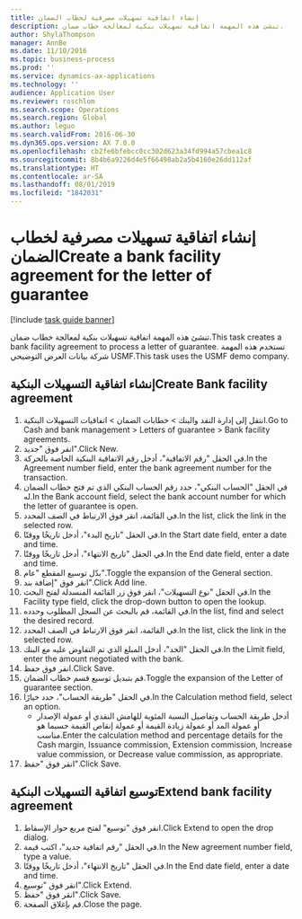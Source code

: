 ```yaml
---
title: إنشاء اتفاقية تسهيلات مصرفية لخطاب الضمان
description: تنشئ هذه المهمة اتفاقية تسهيلات بنكية لمعالجة خطاب ضمان.
author: ShylaThompson
manager: AnnBe
ms.date: 11/10/2016
ms.topic: business-process
ms.prod: ''
ms.service: dynamics-ax-applications
ms.technology: ''
audience: Application User
ms.reviewer: roschlom
ms.search.scope: Operations
ms.search.region: Global
ms.author: leguo
ms.search.validFrom: 2016-06-30
ms.dyn365.ops.version: AX 7.0.0
ms.openlocfilehash: cb2fe6bfebcc0cc302d623a34fd994a57cbea1c8
ms.sourcegitcommit: 8b4b6a9226d4e5f66498ab2a5b4160e26dd112af
ms.translationtype: HT
ms.contentlocale: ar-SA
ms.lasthandoff: 08/01/2019
ms.locfileid: "1842031"
---
```

# <a name="create-a-bank-facility-agreement-for-the-letter-of-guarantee"></a><span data-ttu-id="9c313-103">إنشاء اتفاقية تسهيلات مصرفية لخطاب الضمان</span><span class="sxs-lookup"><span data-stu-id="9c313-103">Create a bank facility agreement for the letter of guarantee</span></span>

[!include [task guide banner](../../includes/task-guide-banner.md)]

<span data-ttu-id="9c313-104">تنشئ هذه المهمة اتفاقية تسهيلات بنكية لمعالجة خطاب ضمان.</span><span class="sxs-lookup"><span data-stu-id="9c313-104">This task creates a bank facility agreement to process a letter of guarantee.</span></span> <span data-ttu-id="9c313-105">تستخدم هذه المهمة شركة بيانات العرض التوضيحي USMF.</span><span class="sxs-lookup"><span data-stu-id="9c313-105">This task uses the USMF demo company.</span></span> 


## <a name="create-bank-facility-agreement"></a><span data-ttu-id="9c313-106">إنشاء اتفاقية التسهيلات البنكية</span><span class="sxs-lookup"><span data-stu-id="9c313-106">Create Bank facility agreement</span></span>
1. <span data-ttu-id="9c313-107">انتقل إلى إدارة النقد والبنك > خطابات الضمان > اتفاقيات التسهيلات البنكية.</span><span class="sxs-lookup"><span data-stu-id="9c313-107">Go to Cash and bank management > Letters of guarantee > Bank facility agreements.</span></span>
2. <span data-ttu-id="9c313-108">انقر فوق "جديد".</span><span class="sxs-lookup"><span data-stu-id="9c313-108">Click New.</span></span>
3. <span data-ttu-id="9c313-109">في الحقل "رقم الاتفاقية"، أدخل رقم الاتفاقية البنكية الخاصة بالحركة.</span><span class="sxs-lookup"><span data-stu-id="9c313-109">In the Agreement number field, enter the bank agreement number for the transaction.</span></span>
4. <span data-ttu-id="9c313-110">في الحقل "الحساب البنكي"، حدد رقم الحساب البنكي الذي تم فتح خطاب الضمان له.</span><span class="sxs-lookup"><span data-stu-id="9c313-110">In the Bank account field, select the bank account number for which the letter of guarantee is open.</span></span> 
5. <span data-ttu-id="9c313-111">في القائمة، انقر فوق الارتباط في الصف المحدد.</span><span class="sxs-lookup"><span data-stu-id="9c313-111">In the list, click the link in the selected row.</span></span>
6. <span data-ttu-id="9c313-112">في الحقل "تاريخ البدء"، أدخل تاريخًا ووقتًا.</span><span class="sxs-lookup"><span data-stu-id="9c313-112">In the Start date field, enter a date and time.</span></span>
7. <span data-ttu-id="9c313-113">في الحقل "تاريخ الانتهاء"، أدخل تاريخًا ووقتًا.</span><span class="sxs-lookup"><span data-stu-id="9c313-113">In the End date field, enter a date and time.</span></span>
8. <span data-ttu-id="9c313-114">بدّل توسيع المقطع "عام".</span><span class="sxs-lookup"><span data-stu-id="9c313-114">Toggle the expansion of the General section.</span></span>
9. <span data-ttu-id="9c313-115">انقر فوق "إضافة بند".</span><span class="sxs-lookup"><span data-stu-id="9c313-115">Click Add line.</span></span>
10. <span data-ttu-id="9c313-116">في الحقل "نوع التسهيلات‬"، انقر فوق زر القائمة المنسدلة لفتح البحث.</span><span class="sxs-lookup"><span data-stu-id="9c313-116">In the Facility type field, click the drop-down button to open the lookup.</span></span>
11. <span data-ttu-id="9c313-117">في القائمة، قم بالبحث عن السجل المطلوب وحدده.</span><span class="sxs-lookup"><span data-stu-id="9c313-117">In the list, find and select the desired record.</span></span>
12. <span data-ttu-id="9c313-118">في القائمة، انقر فوق الارتباط في الصف المحدد.</span><span class="sxs-lookup"><span data-stu-id="9c313-118">In the list, click the link in the selected row.</span></span>
13. <span data-ttu-id="9c313-119">في الحقل "الحد"، أدخل المبلغ الذي تم التفاوض عليه مع البنك.</span><span class="sxs-lookup"><span data-stu-id="9c313-119">In the Limit field, enter the amount negotiated with the bank.</span></span>
14. <span data-ttu-id="9c313-120">انقر فوق حفظ.</span><span class="sxs-lookup"><span data-stu-id="9c313-120">Click Save.</span></span>
15. <span data-ttu-id="9c313-121">قم بتبديل توسيع قسم خطاب الضمان.</span><span class="sxs-lookup"><span data-stu-id="9c313-121">Toggle the expansion of the Letter of guarantee section.</span></span>
16. <span data-ttu-id="9c313-122">في الحقل "طريقة الحساب"، حدد خيارًا.</span><span class="sxs-lookup"><span data-stu-id="9c313-122">In the Calculation method field, select an option.</span></span>
    * <span data-ttu-id="9c313-123">أدخل طريقة الحساب وتفاصيل النسبة المئوية للهامش النقدي أو عمولة الإصدار أو عمولة المد أو عمولة زيادة القيمة أو عمولة إنقاص القيمة حسبما هو مناسب.</span><span class="sxs-lookup"><span data-stu-id="9c313-123">Enter the calculation method and percentage details for the Cash margin, Issuance commission, Extension commission, Increase value commission, or Decrease value commission, as appropriate.</span></span>   
17. <span data-ttu-id="9c313-124">انقر فوق "حفظ".</span><span class="sxs-lookup"><span data-stu-id="9c313-124">Click Save.</span></span>

## <a name="extend-bank-facility-agreement"></a><span data-ttu-id="9c313-125">توسيع اتفاقية التسهيلات البنكية</span><span class="sxs-lookup"><span data-stu-id="9c313-125">Extend bank facility agreement</span></span>
1. <span data-ttu-id="9c313-126">انقر فوق "توسيع‬" لفتح مربع حوار الإسقاط‬.</span><span class="sxs-lookup"><span data-stu-id="9c313-126">Click Extend to open the drop dialog.</span></span>
2. <span data-ttu-id="9c313-127">في الحقل "رقم اتفاقية جديد‬"، اكتب قيمة.</span><span class="sxs-lookup"><span data-stu-id="9c313-127">In the New agreement number field, type a value.</span></span>
3. <span data-ttu-id="9c313-128">في الحقل "تاريخ الانتهاء"، أدخل تاريخًا ووقتًا.</span><span class="sxs-lookup"><span data-stu-id="9c313-128">In the End date field, enter a date and time.</span></span>
4. <span data-ttu-id="9c313-129">انقر فوق "توسيع".</span><span class="sxs-lookup"><span data-stu-id="9c313-129">Click Extend.</span></span>
5. <span data-ttu-id="9c313-130">انقر فوق "حفظ".</span><span class="sxs-lookup"><span data-stu-id="9c313-130">Click Save.</span></span>
6. <span data-ttu-id="9c313-131">قم بإغلاق الصفحة.</span><span class="sxs-lookup"><span data-stu-id="9c313-131">Close the page.</span></span>

